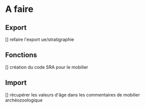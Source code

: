 A faire
=======

Export
-------

[] refaire l'export ue/stratigraphie

Fonctions
---------

[] création du code SRA pour le mobilier

Import
-------

[] récupérer les valeurs d'âge dans les commentaires de mobilier archéozoologique